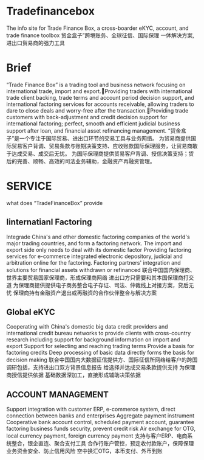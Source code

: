 # Tradefinancebox
The info site for Trade Finance Box, a cross-boarder eKYC, account, and trade finance toolbox
贸金盒子”跨境账务、全球征信、国际保理 一体解决方案,进出口贸易商的强力工具

# Brief
“Trade Finance Box” is a trading tool and business network focusing on international trade, import and export.Providing traders with international trade client backing, trade terms and account period decision support, and international factoring services for accounts receivable, allowing traders to dare to close deals and worry-free after the transaction.Providing trade customers with back-adjustment and credit decision support for international factoring; perfect, smooth and efficient judicial business support after loan, and financial asset refinancing management.
“贸金盒子”是一个专注于国际贸易、进出口环节的交易工具与业务网络。
为贸易商提供国际贸易客户背调、贸易条款与账期决策支持、应收账款国际保理服务，让贸易商敢于达成交易、成交后无忧。
为国际保理商提供贸易客户背调、授信决策支持；贷后的完善、顺畅、高效的司法业务辅助，金融资产再融资管理。

# SERVICE
what does “TradeFinanceBox” provide
## Iinternatianl Factoring
Integrade China's and other domestic factoring companies of the world's major trading countries, and form a factoring network.
The import and export side only needs to deal with its domestic factor
Providing factoring services for e-commerce integrated electronic depository, judicial and arbitration online for the factoring.
Factoring partners' integration and solutions for financial assets withdrawn or refinanced
联合中国国内保理商、世界主要贸易国家保理商，形成保理商网络
进出口方只需要和其本国保理商打交道
为保理商提供提供电子商务整合电子存证、司法、仲裁线上对接方案，贷后无忧
保理商持有金融资产退出或再融资的合作伙伴整合与解决方案
## Global eKYC
Cooperating with China's domestic big data credit providers and international credit bureau networks to provide clients with cross-country research including support for background information on import and export
Support for selecting and reaching trading terms
Provide a basis for factoring credits
Deep processing of basic data directly forms the basis for decision making
联合中国国内大数据征信提供方、国际征信所网络给客户的跨国调研包括，支持进出口双方背景信息报告
给选择并达成交易条款提供支持
为保理商授信提供依据
基础数据深加工，直接形成辅助决策依据
## ACCOUNT MANAGEMENT
Support integration with customer ERP, e-commerce system, direct connection between banks and enterprises
Aggregate payment instrument
Cooperative bank account control, scheduled payment account, guarantee factoring business funds security, prevent credit risk
Air exchange for OTG, local currency payment, foreign currency payment
支持与客户ERP、电商系统整合，银企直连、聚合支付工具
合作行账户管控，预定收付款账户，保障保理业务资金安全、防止信用风险
空中换汇OTG，本币支付、外币到账

